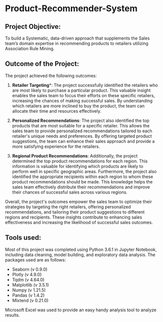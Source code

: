 # Product-Recommender-System

**Project Objective**: 
----------------------
To build a Systematic, data-driven approach that supplements the Sales
team’s domain expertise in recommending products to retailers utilizing Association Rule
Mining.

**Outcome of the Project**:
---------------------------

The project achieved the following outcomes:

1. **Retailer Targeting***: The project successfully identified the retailers who are most likely to purchase a particular product. This valuable insight enables the sales team to focus their efforts on these specific retailers, increasing the chances of making successful sales. By understanding which retailers are more inclined to buy the product, the team can allocate their time and resources effectively.

2. **Personalized Recommendations**: The project also identified the top products that are most suitable for a specific retailer. This allows the sales team to provide personalized recommendations tailored to each retailer's unique needs and preferences. By offering targeted product suggestions, the team can enhance their sales approach and provide a more satisfying experience for the retailers.

3. **Regional Product Recommendations**: Additionally, the project determined the top product recommendations for each region. This information is valuable for identifying which products are likely to perform well in specific geographic areas. Furthermore, the project also identified the appropriate recipients within each region to whom these product recommendations should be made. This knowledge helps the sales team effectively distribute their recommendations and improve their chances of successful sales across various regions.

Overall, the project's outcomes empower the sales team to optimize their strategies by targeting the right retailers, offering personalized recommendations, and tailoring their product suggestions to different regions and recipients. These insights contribute to enhancing sales effectiveness and increasing the likelihood of successful sales outcomes.

**Tools used**:
---------------

Most of this project was completed using Python 3.6.1 in Jupyter Notebook, including data
cleaning, model building, and exploratory data analysis. The packages used are as follows:
- Seaborn (v 0.9.0)
- Plotly (v 4.9.0)
- Tqdm (v 4.64.0)
- Matplotlib (v 3.5.1)
- Numpy (v 1.21.5)
- Pandas (v 1.4.2)
- Mlxtend (v 0.21.0)

Microsoft Excel was used to provide an easy handy analysis tool to analyze results.
